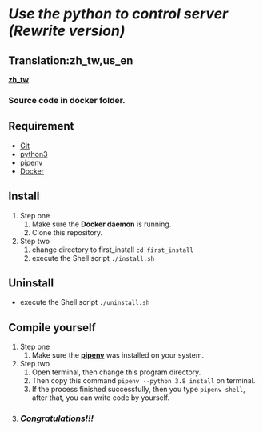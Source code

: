 # _*Use the python to control server (Rewrite version)*_

## Translation:zh_tw,us_en

**<a href="https://github.com/derrick921213/flask_web/blob/main/doc/zh_tw.md">zh_tw</a>**

### **Source code in docker folder.**

## Requirement

- <a href="https://git-scm.com/downloads">Git</a>
- <a href="https://www.python.org/">python3</a>
- <a href="https://medium.com/tsungs-blog/python-%E8%AE%93pipenv-%E5%B9%AB%E4%BD%A0%E5%81%9A%E5%A5%97%E4%BB%B6%E7%AE%A1%E7%90%86-bb284e865dc1">pipenv</a>
- <a href="https://www.docker.com/get-started">Docker</a>

## Install

1. Step one
   1. Make sure the **Docker daemon** is running.
   2. Clone this repository.
2. Step two
   1. change directory to first_install `cd first_install`
   2. execute the Shell script `./install.sh`

## Uninstall

- execute the Shell script `./uninstall.sh`

## Compile yourself

1. Step one
   1. Make sure the <a href="https://medium.com/tsungs-blog/python-%E8%AE%93pipenv-%E5%B9%AB%E4%BD%A0%E5%81%9A%E5%A5%97%E4%BB%B6%E7%AE%A1%E7%90%86-bb284e865dc1">**pipenv**</a> was installed on your system.
2. Step two
   1. Open terminal, then change this program directory.
   2. Then copy this command `pipenv --python 3.8 install` on terminal.
   3. If the process finished successfully, then you type `pipenv shell`, after that, you can write code by yourself.
3. ### _*Congratulations!!!*_
